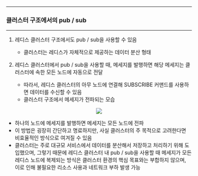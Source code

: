 -----
### 클러스터 구조에서의 pub / sub
-----
1. 레디스 클러스터 구조에서도 pub / sub을 사용할 수 있음
   - 클러스터는 레디스가 자체적으로 제공하는 데이터 분산 형태
  
2. 레디스 클러스터에서 pub / sub을 사용할 때, 메세지를 발행하면 해당 메세지는 클러스터에 속한 모든 노드에 자동으로 전달
   - 따라서, 레디스 클러스터의 아무 노드에 연결해 SUBSCRIBE 커맨드를 사용하면 데이터를 수신할 수 있음
   - 클러스터 구조에서 메세지가 전파되는 모습
<div align="center">
<img src="https://github.com/user-attachments/assets/a7039331-2239-4b97-b16c-cd5012f070ea">
</div>

   - 하나의 노드에 메세지를 발행하면 메세지는 모든 노드에 전파
   - 이 방법은 굉장히 간단하고 명료하지만, 사실 클러스터의 주 목적으로 고려한다면 비효율적인 방식으로 여겨질 수 있음
   - 클러스터는 주로 대규모 서비스에서 데이터를 분산해서 저장하고 처리하기 위해 도입했으며, 그렇기 때문에 레디스 클러스터 내 pub / sub을 사용할 때 메세지가 모든 레디스 노드에 복제되는 방식은 클러스터 환경의 핵심 목표와는 부합하지 않으며, 이로 인해 불필요한 리소스 사용과 네트워크 부하 발생 가능

